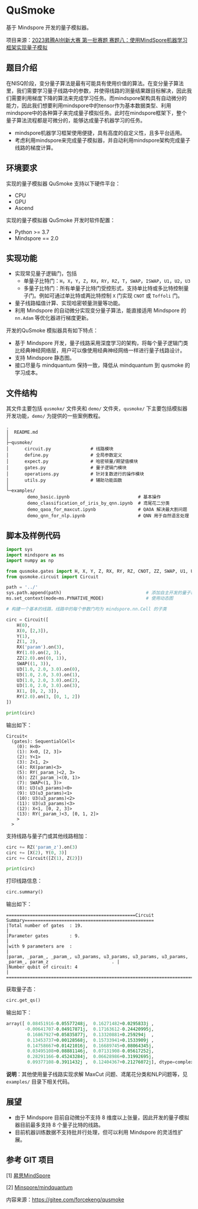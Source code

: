 # QuSmoke

基于 Mindspore 开发的量子模拟器。

项目来源：[2023昇腾AI创新大赛 第一批赛题 赛题八：使用MindSpore机器学习框架实现量子模拟](https://www.hiascend.com/zh/developer/contests/details/7e51ee21cd604773b5b91b974cef30be)

## 题目介绍

在NISQ阶段，变分量子算法是最有可能具有使用价值的算法。在变分量子算法里，我们需要学习量子线路中的参数，并使得线路的测量结果跟目标解决，因此我们需要利用梯度下降的算法来完成学习任务。而mindspore架构具有自动微分的能力，因此我们想要利用mindspore中的tensor作为基本数据类型、利用mindspore中的各种算子来完成量子模拟任务。此时在mindspore框架下，整个量子算法流程都是可微分的，能够达成量子机器学习的任务。

- mindspore机器学习框架使用便捷，具有高度的自定义性，且多平台适用。
- 考虑利用mindspore来完成量子模拟器，并自动利用mindspore架构完成量子线路的梯度计算。

## 环境要求

实现的量子模拟器 QuSmoke 支持以下硬件平台：

- CPU
- GPU
- Ascend

实现的量子模拟器 QuSmoke 开发时软件配置：

- Python >= 3.7
- Mindspore == 2.0

## 实现功能

- 实现常见量子逻辑门，包括
  - 单量子比特门：`H`，`X`，`Y`，`Z`，`RX`，`RY`，`RZ`，`T`，`SWAP`，`ISWAP`，`U1`，`U2`，`U3`
  - 多量子比特门：所有单量子比特门受控形式，支持单比特或多比特控制量子门。例如可通过单比特或两比特控制 `X` 门实现 `CNOT` 或 `Toffoli` 门。
- 量子线路幅值计算、实现哈密顿量测量等功能。
- 利用 Mindspore 的自动微分实现变分量子算法，能直接适用 Mindspore 的 `nn.Adam` 等优化器进行梯度更新。

开发的QuSmoke 模拟器具有如下特点：

- 基于 Mindspore 开发，量子线路采用深度学习的架构，将每个量子逻辑门类比经典神经网络层，用户可以像使用经典神经网络一样进行量子线路设计。
- 支持 Mindspore 静态图。
- 接口尽量与 mindquantum 保持一致，降低从 mindquantum 到 qusmoke 的学习成本。

## 文件结构

其文件主要包括 `qusmoke/` 文件夹和 `demo/` 文件夹，`qusmoke/` 下主要包括模拟器开发功能，`demo/` 为提供的一些案例教程。

```text
.
│  README.md
│
├─qusmoke/
│      circuit.py               # 线路模块
│      define.py                # 全局参数定义
│      expect.py                # 哈密顿量/期望值模块
│      gates.py                 # 量子逻辑门模块
│      operations.py            # 针对复数进行的操作模块
│      utils.py                 # 辅助功能函数
│
└─examples/
        demo_basic.ipynb                          # 基本操作
        demo_classification_of_iris_by_qnn.ipynb  # 鸢尾花二分类
        demo_qaoa_for_maxcut.ipynb                # QAOA 解决最大割问题
        demo_qnn_for_nlp.ipynb                    # QNN 用于自然语言处理
```

## 脚本及样例代码

```python
import sys
import mindspore as ms
import numpy as np

from qusmoke.gates import H, X, Y, Z, RX, RY, RZ, CNOT, ZZ, SWAP, U1, U2, U3
from qusmoke.circuit import Circuit

path = '../'
sys.path.append(path)                                # 添加自主开发的量子模拟器代码所在路径
ms.set_context(mode=ms.PYNATIVE_MODE)                # 使用动态图

# 构建一个基本的线路，线路中的每个参数门均为 mindspore.nn.Cell 的子类

circ = Circuit([
    H(0),
    X(0, [2,3]),
    Y(1),
    Z(1, 2),
    RX('param').on(3),
    RY(1.0).on(2, 3),
    ZZ(2.0).on((0, 1)),
    SWAP((1, 3)),
    U3(1.0, 2.0, 3.0).on(0),
    U3(1.0, 2.0, 3.0).on(1),
    U3(1.0, 2.0, 3.0).on(2),
    U3(1.0, 2.0, 3.0).on(3),
    X(1, [0, 2, 3]),
    RY(2.0).on(3, [0, 1, 2])
])

print(circ)
```

输出如下：

```log
Circuit<
  (gates): SequentialCell<
    (0): H<0>
    (1): X<0, [2, 3]>
    (2): Y<1>
    (3): Z<1, 2>
    (4): RX(param)<3>
    (5): RY(_param_)<2, 3>
    (6): ZZ(_param_)<(0, 1)>
    (7): SWAP<(1, 3)>
    (8): U3(u3_params)<0>
    (9): U3(u3_params)<1>
    (10): U3(u3_params)<2>
    (11): U3(u3_params)<3>
    (12): X<1, [0, 2, 3]>
    (13): RY(_param_)<3, [0, 1, 2]>
    >
  >
```

支持线路与量子门或其他线路相加：

```python
circ += RZ('param_z').on(3)
circ += [X(2), Y(0, 3)]
circ += Circuit([Z(1), Z(2)])

print(circ)
```

打印线路信息：

```python
circ.summary()
```

输出如下：

```log
=================================================Circuit Summary=================================================
|Total number of gates  : 19.                                                                                   |
|Parameter gates        : 9.                                                                                    |
|with 9 parameters are  :                                                                                       |
|param, _param_, _param_, u3_params, u3_params, u3_params, u3_params, _param_, param_z                        . |
|Number qubit of circuit: 4                                                                                     |
=================================================================================================================
```

获取量子态：

```python
circ.get_qs()
```

输出如下：

```python
array([ 0.08451916-0.05577248j,  0.16271482+0.0295833j ,
       -0.00641707-0.04917871j,  0.17163612-0.24420995j,
        0.16867927+0.05835877j,  0.13320881+0.259294j  ,
        0.13453737+0.00128568j,  0.15733941+0.1533909j ,
        0.14758667+0.01421016j,  0.16689745+0.08064345j,
        0.03495108+0.08881146j,  0.07131908-0.05617252j,
        0.28291166-0.45243284j,  0.06628986+0.31992695j,
        0.09377108-0.3911432j ,  0.12404367+0.21276072j], dtype=complex64)
```

**说明**：其他使用量子线路实现求解 MaxCut 问题、鸢尾花分类和NLP问题等，见 `examples/` 目录下相关代码。

## 展望

- 由于 Mindspore 目前自动微分不支持 8 维度以上张量，因此开发的量子模拟器目前最多支持 8 个量子比特的线路。
- 目前机器训练数据不支持批并行处理，但可以利用 Mindspore 的灵活性扩展。

## 参考 GIT 项目

[1] [昇思MindSpore](https://gitee.com/mindspore/mindspore)

[2] [Minspore/mindquantum](https://gitee.com/mindspore/mindquantum)

内容来源：https://gitee.com/forcekeng/qusmoke
